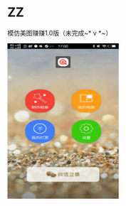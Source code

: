 # ZZ
模仿美图赚赚1.0版（未完成~* v *~）

<img src="https://github.com/xmutzlq/ZZ/blob/master/pic/5.jpg" width="250" height="350" alt="首页"/>
